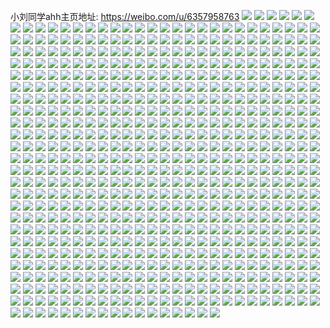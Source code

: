 小刘同学ahh主页地址: https://weibo.com/u/6357958763 
![](https://wx4.sinaimg.cn/mw2000/006WhlvZly1h8xdgkdauvj32532usnpd.jpg) 
![](https://wx4.sinaimg.cn/mw2000/006WhlvZly1h8s067gysuj30wq17mdw8.jpg) 
![](https://wx4.sinaimg.cn/mw2000/006WhlvZly1h8s046pj5dj32dr36cnpg.jpg) 
![](https://wx4.sinaimg.cn/mw2000/006WhlvZly1h8s08ack7rj30wq17me3m.jpg) 
![](https://wx4.sinaimg.cn/mw2000/006WhlvZly1h8rzz2f0dvj317m17mkcm.jpg) 
![](https://wx4.sinaimg.cn/mw2000/006WhlvZly1h8rzz8w2zkj3341341u0y.jpg) 
![](https://wx4.sinaimg.cn/mw2000/006WhlvZly1h8s02uv3t3j32e72e7npe.jpg) 
![](https://wx4.sinaimg.cn/mw2000/006WhlvZly1h8fezxefbkj32yo280kjn.jpg) 
![](https://wx4.sinaimg.cn/mw2000/006WhlvZly1h8fezua3zhj32802yoe85.jpg) 
![](https://wx4.sinaimg.cn/mw2000/006WhlvZly1h8fezz6w0mj32yo280qv7.jpg) 
![](https://wx4.sinaimg.cn/mw2000/006WhlvZly1h8feznabglj32c0340x6r.jpg) 
![](https://wx4.sinaimg.cn/mw2000/006WhlvZly1h8fezqekccj32c0340npf.jpg) 
![](https://wx4.sinaimg.cn/mw2000/006WhlvZly1h8fezdlhhnj31bf0zk0zy.jpg) 
![](https://wx4.sinaimg.cn/mw2000/006WhlvZly1h7uocyitlvj31o0280kjm.jpg) 
![](https://wx4.sinaimg.cn/mw2000/006WhlvZly1h7uocgkxxhj33402c01kz.jpg) 
![](https://wx4.sinaimg.cn/mw2000/006WhlvZly1h7uod9xzwaj31o0280npe.jpg) 
![](https://wx4.sinaimg.cn/mw2000/006WhlvZly1h7uoccv94ij31ba0zgtp2.jpg) 
![](https://wx4.sinaimg.cn/mw2000/006WhlvZly1h7uoco6f8vj32801o0u0x.jpg) 
![](https://wx4.sinaimg.cn/mw2000/006WhlvZly1h7uoc9ol7yj33402c07wj.jpg) 
![](https://wx4.sinaimg.cn/mw2000/006WhlvZly1h7uoc5yx7qj32yo280x6r.jpg) 
![](https://wx4.sinaimg.cn/mw2000/006WhlvZly1h7uodribvdj32yo2807wk.jpg) 
![](https://wx4.sinaimg.cn/mw2000/006WhlvZly1h7uodt3l0mj30zk0zkn84.jpg) 
![](https://wx4.sinaimg.cn/mw2000/006WhlvZly1h7q1soxxbqj31o51nzb29.jpg) 
![](https://wx4.sinaimg.cn/mw2000/006WhlvZly1h7q1sn5e8xj33402c0b2b.jpg) 
![](https://wx4.sinaimg.cn/mw2000/006WhlvZly1h7q1uj728oj31o0280e82.jpg) 
![](https://wx4.sinaimg.cn/mw2000/006WhlvZly1h7q1un1tcnj33402c0hdu.jpg) 
![](https://wx4.sinaimg.cn/mw2000/006WhlvZly1h7q1ufs4wpj32c03401kx.jpg) 
![](https://wx4.sinaimg.cn/mw2000/006WhlvZly1h7q1uoj9clj33402c0qv5.jpg) 
![](https://wx4.sinaimg.cn/mw2000/006WhlvZly1h7q1uzcli7j31o0280npe.jpg) 
![](https://wx4.sinaimg.cn/mw2000/006WhlvZly1h7azshwux0j31o02807i4.jpg) 
![](https://wx4.sinaimg.cn/mw2000/006WhlvZly1h7azq7xx1mj31o0280dvl.jpg) 
![](https://wx4.sinaimg.cn/mw2000/006WhlvZly1h72vnfzmb8j31jp2297wi.jpg) 
![](https://wx4.sinaimg.cn/mw2000/006WhlvZly1h72vo0jffgj336c36au11.jpg) 
![](https://wx4.sinaimg.cn/mw2000/006WhlvZly1h72von132qj31o0280qv6.jpg) 
![](https://wx4.sinaimg.cn/mw2000/006WhlvZly1h72vp9nnxrj31o02804qq.jpg) 
![](https://wx4.sinaimg.cn/mw2000/006WhlvZly1h6mnl7i6i2j32c0340qac.jpg) 
![](https://wx4.sinaimg.cn/mw2000/006WhlvZly1h6mnl513hjj33402c0b2c.jpg) 
![](https://wx4.sinaimg.cn/mw2000/006WhlvZly1h6mnlbvds7j33402c0x4v.jpg) 
![](https://wx4.sinaimg.cn/mw2000/006WhlvZly1h6mnl0hnjdj33402c0qp0.jpg) 
![](https://wx4.sinaimg.cn/mw2000/006WhlvZly1h6mnj1s3gmj31o0280u0y.jpg) 
![](https://wx4.sinaimg.cn/mw2000/006WhlvZly1h6mnld1wwgj32c0340x6q.jpg) 
![](https://wx4.sinaimg.cn/mw2000/006WhlvZly1h6mnlecprxj32c0340b2a.jpg) 
![](https://wx4.sinaimg.cn/mw2000/006WhlvZly1h6mnllu4rpj31o0280wl4.jpg) 
![](https://wx4.sinaimg.cn/mw2000/006WhlvZly1h6mnm2yvx2j32c0340tm6.jpg) 
![](https://wx4.sinaimg.cn/mw2000/006WhlvZly1h5tnr6muegj32c0340qv6.jpg) 
![](https://wx4.sinaimg.cn/mw2000/006WhlvZly1h5tnr3dgxbj32c0340hdu.jpg) 
![](https://wx4.sinaimg.cn/mw2000/006WhlvZly1h5tnolbrwxj32c0340b29.jpg) 
![](https://wx4.sinaimg.cn/mw2000/006WhlvZly1h5tnql60qaj32dr36a7wk.jpg) 
![](https://wx4.sinaimg.cn/mw2000/006WhlvZly1h5tnran6rsj33402c04qq.jpg) 
![](https://wx4.sinaimg.cn/mw2000/006WhlvZly1h5tnqzj22jj32dr36ax6r.jpg) 
![](https://wx4.sinaimg.cn/mw2000/006WhlvZly1h5tnr27770j32802yoe83.jpg) 
![](https://wx4.sinaimg.cn/mw2000/006WhlvZly1h5tnr9gav5j32c02iw1ky.jpg) 
![](https://wx4.sinaimg.cn/mw2000/006WhlvZly1h5tnqsizpnj32802y21l0.jpg) 
![](https://wx4.sinaimg.cn/mw2000/006WhlvZly1h5q8vf85a2j328y1u5kjm.jpg) 
![](https://wx4.sinaimg.cn/mw2000/006WhlvZly1h5knu0zw1ej31o02807wj.jpg) 
![](https://wx4.sinaimg.cn/mw2000/006WhlvZly1h5kmuxlu4kj31v91v9b2a.jpg) 
![](https://wx4.sinaimg.cn/mw2000/006WhlvZly1h5knueo642j31zk1ho1ky.jpg) 
![](https://wx4.sinaimg.cn/mw2000/006WhlvZly1h5knuqeybzj31ho1zkqv5.jpg) 
![](https://wx4.sinaimg.cn/mw2000/006WhlvZly1h5kmq0fxu5j32941ouhdt.jpg) 
![](https://wx4.sinaimg.cn/mw2000/006WhlvZly1h5knv2u7axj31ib1x6x6p.jpg) 
![](https://wx4.sinaimg.cn/mw2000/006WhlvZly1h5knv6kajkj33402c0qv7.jpg) 
![](https://wx4.sinaimg.cn/mw2000/006WhlvZly1h5knvb7p5rj32801o0qv5.jpg) 
![](https://wx4.sinaimg.cn/mw2000/006WhlvZly1h5a6t05rahj31o0280x6q.jpg) 
![](https://wx4.sinaimg.cn/mw2000/006WhlvZly1h5a6bjbuf3j32gt3404qq.jpg) 
![](https://wx4.sinaimg.cn/mw2000/006WhlvZly1h5a69yydjnj31o0254e82.jpg) 
![](https://wx4.sinaimg.cn/mw2000/006WhlvZly1h5a6tfozcyj32801o0npd.jpg) 
![](https://wx4.sinaimg.cn/mw2000/006WhlvZly1h4tz2k1ef7j323b2sfqv5.jpg) 
![](https://wx4.sinaimg.cn/mw2000/006WhlvZly1h4tz2vw4hfj31o02807wi.jpg) 
![](https://wx4.sinaimg.cn/mw2000/006WhlvZly1h4tz3nl1u7j31o02804qq.jpg) 
![](https://wx4.sinaimg.cn/mw2000/006WhlvZly1h4don09l06j31az1m3k9q.jpg) 
![](https://wx4.sinaimg.cn/mw2000/006WhlvZly1h4don27dznj31fp1s3u0x.jpg) 
![](https://wx4.sinaimg.cn/mw2000/006WhlvZly1h4don15w8pj33402c0e83.jpg) 
![](https://wx4.sinaimg.cn/mw2000/006WhlvZly1h4domz8apjj31o0280kjl.jpg) 
![](https://wx4.sinaimg.cn/mw2000/006WhlvZly1h4domves44j321h2jgnpd.jpg) 
![](https://wx4.sinaimg.cn/mw2000/006WhlvZly1h4domulkesj31o0280qv5.jpg) 
![](https://wx4.sinaimg.cn/mw2000/006WhlvZly1h4domzvai0j31kj1y5b29.jpg) 
![](https://wx4.sinaimg.cn/mw2000/006WhlvZly1h4domxdo4xj32801o0kjl.jpg) 
![](https://wx4.sinaimg.cn/mw2000/006WhlvZly1h4don3i961j31o02804qq.jpg) 
![](https://wx4.sinaimg.cn/mw2000/006WhlvZly1h46vqiejm1j31o0280kjm.jpg) 
![](https://wx4.sinaimg.cn/mw2000/006WhlvZly1h46vmuamnyj31o0280u0x.jpg) 
![](https://wx4.sinaimg.cn/mw2000/006WhlvZly1h46vtb4sfxj31o0280kjm.jpg) 
![](https://wx4.sinaimg.cn/mw2000/006WhlvZly1h46vtrhwxdj33402c0kjm.jpg) 
![](https://wx4.sinaimg.cn/mw2000/006WhlvZly1h46vm6zib2j32c0340x6q.jpg) 
![](https://wx4.sinaimg.cn/mw2000/006WhlvZly1h46vtoblpdj31hw1zunl4.jpg) 
![](https://wx4.sinaimg.cn/mw2000/006WhlvZly1h46vtehg9aj31o0280e82.jpg) 
![](https://wx4.sinaimg.cn/mw2000/006WhlvZly1h46vthm5pvj31o0280e82.jpg) 
![](https://wx4.sinaimg.cn/mw2000/006WhlvZly1h46vtnl9w3j31o02807wi.jpg) 
![](https://wx4.sinaimg.cn/mw2000/006WhlvZly1h3965iecamj32c03404qs.jpg) 
![](https://wx4.sinaimg.cn/mw2000/006WhlvZly1h3965quyp5j32c0340b2c.jpg) 
![](https://wx4.sinaimg.cn/mw2000/006WhlvZly1h3965vquwnj32c03407wk.jpg) 
![](https://wx4.sinaimg.cn/mw2000/006WhlvZly1h39656zl4dj32c0340hdu.jpg) 
![](https://wx4.sinaimg.cn/mw2000/006WhlvZly1h3966kr290j31o02801ky.jpg) 
![](https://wx4.sinaimg.cn/mw2000/006WhlvZly1h3968jbggqj31p81p8e81.jpg) 
![](https://wx4.sinaimg.cn/mw2000/006WhlvZly1h2t28xu50nj326e2wjkjm.jpg) 
![](https://wx4.sinaimg.cn/mw2000/006WhlvZly1h2t28t4w4kj32ql21y1ky.jpg) 
![](https://wx4.sinaimg.cn/mw2000/006WhlvZly1h2t28ryc75j32c0340e84.jpg) 
![](https://wx4.sinaimg.cn/mw2000/006WhlvZly1h2t28v8nihj32801o07wi.jpg) 
![](https://wx4.sinaimg.cn/mw2000/006WhlvZly1h2t28w6d85j32c0340b2a.jpg) 
![](https://wx4.sinaimg.cn/mw2000/006WhlvZly1h2t296duu5j32801o0u0x.jpg) 
![](https://wx4.sinaimg.cn/mw2000/006WhlvZly1h2t2956m3ej32c0340e85.jpg) 
![](https://wx4.sinaimg.cn/mw2000/006WhlvZly1h2t28zduhyj327a1nge82.jpg) 
![](https://wx4.sinaimg.cn/mw2000/006WhlvZly1h2t291zam0j32c0340u10.jpg) 
![](https://wx4.sinaimg.cn/mw2000/006WhlvZly1h2oeh6c0oej32801o0npd.jpg) 
![](https://wx4.sinaimg.cn/mw2000/006WhlvZly1h2oeh8i1qij33402c0u0y.jpg) 
![](https://wx4.sinaimg.cn/mw2000/006WhlvZly1h2oeh7j3mkj32801o0qv5.jpg) 
![](https://wx4.sinaimg.cn/mw2000/006WhlvZly1h2oeh9wfhuj33402c0kjm.jpg) 
![](https://wx4.sinaimg.cn/mw2000/006WhlvZly1h2oehbkbm3j32c0340npe.jpg) 
![](https://wx4.sinaimg.cn/mw2000/006WhlvZly1h2oehd4ibjj33402c0npe.jpg) 
![](https://wx4.sinaimg.cn/mw2000/006WhlvZly1h2g930dxzuj31o0280u0x.jpg) 
![](https://wx4.sinaimg.cn/mw2000/006WhlvZly1h2g92z9txcj32932iwnpd.jpg) 
![](https://wx4.sinaimg.cn/mw2000/006WhlvZly1h2g9326cg9j32hb2804qr.jpg) 
![](https://wx4.sinaimg.cn/mw2000/006WhlvZly1h2g932uubfj31nn1uiqrt.jpg) 
![](https://wx4.sinaimg.cn/mw2000/006WhlvZly1h1wociluwvj32c03407wj.jpg) 
![](https://wx4.sinaimg.cn/mw2000/006WhlvZly1h1wocm6mhej31o02804qq.jpg) 
![](https://wx4.sinaimg.cn/mw2000/006WhlvZly1h1wocswhj8j32c03407wi.jpg) 
![](https://wx4.sinaimg.cn/mw2000/006WhlvZly1h1wocnbp15j32c0340b29.jpg) 
![](https://wx4.sinaimg.cn/mw2000/006WhlvZly1h1wocq4tgsj33402c0e82.jpg) 
![](https://wx4.sinaimg.cn/mw2000/006WhlvZly1h1wocw5y75j33402c01kz.jpg) 
![](https://wx4.sinaimg.cn/mw2000/006WhlvZly1h1gjvsq6wdj31be0zkgw5.jpg) 
![](https://wx4.sinaimg.cn/mw2000/006WhlvZly1h1gk1lenndj33402c04qs.jpg) 
![](https://wx4.sinaimg.cn/mw2000/006WhlvZly1h1gjz9kojuj32yo280x6s.jpg) 
![](https://wx4.sinaimg.cn/mw2000/006WhlvZly1h1gjowzl5sj32801o04qq.jpg) 
![](https://wx4.sinaimg.cn/mw2000/006WhlvZly1h1gk1x8v61j3340340x6r.jpg) 
![](https://wx4.sinaimg.cn/mw2000/006WhlvZly1h1gk22snhhj32801o0qv6.jpg) 
![](https://wx4.sinaimg.cn/mw2000/006WhlvZly1h1gjvm8s3sj3340340b2b.jpg) 
![](https://wx4.sinaimg.cn/mw2000/006WhlvZly1h1gjw2z48aj33402c0e83.jpg) 
![](https://wx4.sinaimg.cn/mw2000/006WhlvZly1h1gjvq0csjj30sg0sgaly.jpg) 
![](https://wx4.sinaimg.cn/mw2000/006WhlvZly1h18gs76lubj31400u013s.jpg) 
![](https://wx4.sinaimg.cn/mw2000/006WhlvZly1h18gs9s0g4j31400u0n8t.jpg) 
![](https://wx4.sinaimg.cn/mw2000/006WhlvZly1h18gseor0lj31400u0qau.jpg) 
![](https://wx4.sinaimg.cn/mw2000/006WhlvZly1h18gsfkvl6j30rr0ktdik.jpg) 
![](https://wx4.sinaimg.cn/mw2000/006WhlvZly1h18gsan9o5j31400u078s.jpg) 
![](https://wx4.sinaimg.cn/mw2000/006WhlvZly1h18gs47evsj30os0iljur.jpg) 
![](https://wx4.sinaimg.cn/mw2000/006WhlvZly1h10arorwk1j31fb1fbe81.jpg) 
![](https://wx4.sinaimg.cn/mw2000/006WhlvZly1h10arlht7pj31971971kx.jpg) 
![](https://wx4.sinaimg.cn/mw2000/006WhlvZly1h10ark20xij31o01o0kjl.jpg) 
![](https://wx4.sinaimg.cn/mw2000/006WhlvZly1h10ars4sosj31901o0e81.jpg) 
![](https://wx4.sinaimg.cn/mw2000/006WhlvZly1h10arm62klj31e81e87l1.jpg) 
![](https://wx4.sinaimg.cn/mw2000/006WhlvZly1h10apfjumjj317e1lub29.jpg) 
![](https://wx4.sinaimg.cn/mw2000/006WhlvZly1h10aqwvoggj31t02eohdv.jpg) 
![](https://wx4.sinaimg.cn/mw2000/006WhlvZly1h10arhaoshj31o02807wi.jpg) 
![](https://wx4.sinaimg.cn/mw2000/006WhlvZly1h10arcc4utj31ve2hv1kz.jpg) 
![](https://wx4.sinaimg.cn/mw2000/006WhlvZly1h03w8bge3wj31400u0gwa.jpg) 
![](https://wx4.sinaimg.cn/mw2000/006WhlvZly1h03w8arytsj32c02c04qq.jpg) 
![](https://wx4.sinaimg.cn/mw2000/006WhlvZly1h03w1lsjx0j32c03401kz.jpg) 
![](https://wx4.sinaimg.cn/mw2000/006WhlvZly1h03vzqarixj30u91277al.jpg) 
![](https://wx4.sinaimg.cn/mw2000/006WhlvZly1gzvyqg4pyzj32801o01ky.jpg) 
![](https://wx4.sinaimg.cn/mw2000/006WhlvZly1gzvyqi5jcfj31xg1g2x6p.jpg) 
![](https://wx4.sinaimg.cn/mw2000/006WhlvZly1gzvz13c2bej31o0280b2a.jpg) 
![](https://wx4.sinaimg.cn/mw2000/006WhlvZly1gzq39yyky1j31o0280qv6.jpg) 
![](https://wx4.sinaimg.cn/mw2000/006WhlvZly1gzq3bjrd48j30tu0tuqe5.jpg) 
![](https://wx4.sinaimg.cn/mw2000/006WhlvZly1gzq3a2huolj31o0280b2b.jpg) 
![](https://wx4.sinaimg.cn/mw2000/006WhlvZly1gzq3a842b7j33402c04qq.jpg) 
![](https://wx4.sinaimg.cn/mw2000/006WhlvZly1gzq3abpoeqj31o0280qv5.jpg) 
![](https://wx4.sinaimg.cn/mw2000/006WhlvZly1gzq3f278djj30n00jj777.jpg) 
![](https://wx4.sinaimg.cn/mw2000/006WhlvZly1gzfqltuy3ij31o0280npd.jpg) 
![](https://wx4.sinaimg.cn/mw2000/006WhlvZly1gzfqlbiee7j31o0280qv5.jpg) 
![](https://wx4.sinaimg.cn/mw2000/006WhlvZly1gzb2fo4lcbj31o02801ky.jpg) 
![](https://wx4.sinaimg.cn/mw2000/006WhlvZly1gzb2fvpbpaj31o029ekjm.jpg) 
![](https://wx4.sinaimg.cn/mw2000/006WhlvZly1gzb2fljzmyj31o0280npd.jpg) 
![](https://wx4.sinaimg.cn/mw2000/006WhlvZly1gzb2fr2pdij31bs1rp7wh.jpg) 
![](https://wx4.sinaimg.cn/mw2000/006WhlvZly1gzb2hyp0m5j30tz0miam2.jpg) 
![](https://wx4.sinaimg.cn/mw2000/006WhlvZly1gzb2hcpco5j31o0280kjl.jpg) 
![](https://wx4.sinaimg.cn/mw2000/006WhlvZly1gzb2fjnrpej31o02807wi.jpg) 
![](https://wx4.sinaimg.cn/mw2000/006WhlvZly1gzb2hdoya7j31o01nzb29.jpg) 
![](https://wx4.sinaimg.cn/mw2000/006WhlvZly1gzb2fsjqvlj31951o77wh.jpg) 
![](https://wx4.sinaimg.cn/mw2000/006WhlvZly1gz5a8lwgbwj32801o0u0x.jpg) 
![](https://wx4.sinaimg.cn/mw2000/006WhlvZly1gy325hwyhlj32c0340b2b.jpg) 
![](https://wx4.sinaimg.cn/mw2000/006WhlvZly1gy325oejmhj32c0340hdv.jpg) 
![](https://wx4.sinaimg.cn/mw2000/006WhlvZly1gy325lwbyvj32c03404qq.jpg) 
![](https://wx4.sinaimg.cn/mw2000/006WhlvZly1gy30do9md0j32c0340u0x.jpg) 
![](https://wx4.sinaimg.cn/mw2000/006WhlvZly1gy325wawfpj32c0340npf.jpg) 
![](https://wx4.sinaimg.cn/mw2000/006WhlvZly1gy325pwlcrj33402c0b2a.jpg) 
![](https://wx4.sinaimg.cn/mw2000/006WhlvZly1gy325ruj6qj32801o07wi.jpg) 
![](https://wx4.sinaimg.cn/mw2000/006WhlvZly1gy325enng1j33402c01kz.jpg) 
![](https://wx4.sinaimg.cn/mw2000/006WhlvZly1gy325t68pej31o0280npd.jpg) 
![](https://wx4.sinaimg.cn/mw2000/006WhlvZly1gxpa8egq0aj31o02807wi.jpg) 
![](https://wx4.sinaimg.cn/mw2000/006WhlvZly1gxpa7fjywkj31wc1xhkjl.jpg) 
![](https://wx4.sinaimg.cn/mw2000/006WhlvZly1gxpa8p8x1sj31o0280x6p.jpg) 
![](https://wx4.sinaimg.cn/mw2000/006WhlvZly1gwzxqxj77uj32801o0u0x.jpg) 
![](https://wx4.sinaimg.cn/mw2000/006WhlvZly1gwzxr293shj33402c0x6q.jpg) 
![](https://wx4.sinaimg.cn/mw2000/006WhlvZly1gwzxqzhpt3j33402c04qr.jpg) 
![](https://wx4.sinaimg.cn/mw2000/006WhlvZly1gwzxr4135yj32bh21ob2a.jpg) 
![](https://wx4.sinaimg.cn/mw2000/006WhlvZly1gwhf98yfaej32801o0e81.jpg) 
![](https://wx4.sinaimg.cn/mw2000/006WhlvZly1gwhfarcgfdj30u00u0teo.jpg) 
![](https://wx4.sinaimg.cn/mw2000/006WhlvZly1gwhfbrfeioj33402i44qq.jpg) 
![](https://wx4.sinaimg.cn/mw2000/006WhlvZly1gwhf8112wlj32c02c0u0x.jpg) 
![](https://wx4.sinaimg.cn/mw2000/006WhlvZly1gwhf9nbjypj31o01o0e81.jpg) 
![](https://wx4.sinaimg.cn/mw2000/006WhlvZly1gwhfdv8ip5j31jk1jktyw.jpg) 
![](https://wx4.sinaimg.cn/mw2000/006WhlvZly1gwhfd9tarnj32801o0x6p.jpg) 
![](https://wx4.sinaimg.cn/mw2000/006WhlvZly1gwhfajb5h9j32al2gse82.jpg) 
![](https://wx4.sinaimg.cn/mw2000/006WhlvZly1gwhfflb9etj30u00yatot.jpg) 
![](https://wx4.sinaimg.cn/mw2000/006WhlvZly1gwddly55ipj32ar340npi.jpg) 
![](https://wx4.sinaimg.cn/mw2000/006WhlvZly1gwddk3yri8j32c03711ky.jpg) 
![](https://wx4.sinaimg.cn/mw2000/006WhlvZly1gwd90ddyqcj32ar32d4qq.jpg) 
![](https://wx4.sinaimg.cn/mw2000/006WhlvZly1gwd908vbj1j33402c0b2b.jpg) 
![](https://wx4.sinaimg.cn/mw2000/006WhlvZly1gwd90a5xnzj33402c0b29.jpg) 
![](https://wx4.sinaimg.cn/mw2000/006WhlvZly1gwd904ld0hj33402c0u0y.jpg) 
![](https://wx4.sinaimg.cn/mw2000/006WhlvZly1gwd942koekj33402c07wi.jpg) 
![](https://wx4.sinaimg.cn/mw2000/006WhlvZly1gwd91zrixsj30mo0crjuh.jpg) 
![](https://wx4.sinaimg.cn/mw2000/006WhlvZly1gwd92ohfn7j30k50bbjtk.jpg) 
![](https://wx4.sinaimg.cn/mw2000/006WhlvZly1gw36utjulqj30u0140k4f.jpg) 
![](https://wx4.sinaimg.cn/mw2000/006WhlvZly1gw36wf0i70j31400u0qij.jpg) 
![](https://wx4.sinaimg.cn/mw2000/006WhlvZly1gw36xnfn2tj30u0140k7g.jpg) 
![](https://wx4.sinaimg.cn/mw2000/006WhlvZly1gw36xo3i3tj31400u0wsc.jpg) 
![](https://wx4.sinaimg.cn/mw2000/006WhlvZly1gw36xoqugfj30u014017f.jpg) 
![](https://wx4.sinaimg.cn/mw2000/006WhlvZly1gw36wyaj4bj30u0140qm5.jpg) 
![](https://wx4.sinaimg.cn/mw2000/006WhlvZly1gvy8ss7dxbj32c0340b2b.jpg) 
![](https://wx4.sinaimg.cn/mw2000/006WhlvZly1gvy8shcqidj32c0340npd.jpg) 
![](https://wx4.sinaimg.cn/mw2000/006WhlvZly1gvy8slq867j33402c0hdv.jpg) 
![](https://wx4.sinaimg.cn/mw2000/006WhlvZly1gvy8sjdhk5j31sc2ds4qq.jpg) 
![](https://wx4.sinaimg.cn/mw2000/006WhlvZly1gvy8swqijsj32801o0x6p.jpg) 
![](https://wx4.sinaimg.cn/mw2000/006WhlvZly1gvy8soegr1j33402c0b2b.jpg) 
![](https://wx4.sinaimg.cn/mw2000/006WhlvZly1gvy8suzovvj31sc2ds1kx.jpg) 
![](https://wx4.sinaimg.cn/mw2000/006WhlvZly1gvy8stsmwlj33402c0kjl.jpg) 
![](https://wx4.sinaimg.cn/mw2000/006WhlvZly1gvy8syx9jsj33402c0npe.jpg) 
![](https://wx4.sinaimg.cn/mw2000/006WhlvZly1gvu37rstijj31o0280u0x.jpg) 
![](https://wx4.sinaimg.cn/mw2000/006WhlvZly1gvu37x1z3rj31fe1qpqv5.jpg) 
![](https://wx4.sinaimg.cn/mw2000/006WhlvZly1gvu37zxufoj32801o0u0x.jpg) 
![](https://wx4.sinaimg.cn/mw2000/006WhlvZly1gvu37w0bmyj32v729gqv8.jpg) 
![](https://wx4.sinaimg.cn/mw2000/006WhlvZly1gvu3fguvcbj33402c0hdw.jpg) 
![](https://wx4.sinaimg.cn/mw2000/006WhlvZly1gvu3813vr6j329z27hnpd.jpg) 
![](https://wx4.sinaimg.cn/mw2000/006WhlvZly1gvu385sm6bj33402c0e82.jpg) 
![](https://wx4.sinaimg.cn/mw2000/006WhlvZly1gvu3d43ydkj32c0340b2b.jpg) 
![](https://wx4.sinaimg.cn/mw2000/006WhlvZly1gvu3h5y7qtj31sc2dskjm.jpg) 
![](https://wx4.sinaimg.cn/mw2000/006WhlvZly1gvm6p3qkpqj62c03407wj02.jpg) 
![](https://wx4.sinaimg.cn/mw2000/006WhlvZly1gvm6fdr0ymj62c0340b2b02.jpg) 
![](https://wx4.sinaimg.cn/mw2000/006WhlvZly1gvm6gb8h3gj62c03407wj02.jpg) 
![](https://wx4.sinaimg.cn/mw2000/006WhlvZly1gvm6h2i3nuj32c0340qv5.jpg) 
![](https://wx4.sinaimg.cn/mw2000/006WhlvZly1gvm6opbh20j62c03404qr02.jpg) 
![](https://wx4.sinaimg.cn/mw2000/006WhlvZly1gvm6qc3ih4j62801o0b2a02.jpg) 
![](https://wx4.sinaimg.cn/mw2000/006WhlvZly1gvm6qdrdzoj62801o0kjl02.jpg) 
![](https://wx4.sinaimg.cn/mw2000/006WhlvZly1gvm6efhcxuj62c0340kjm02.jpg) 
![](https://wx4.sinaimg.cn/mw2000/006WhlvZly1gvm6qk4unrj62801o0e8102.jpg) 
![](https://wx4.sinaimg.cn/mw2000/006WhlvZly1gvdytjs3hij62801o07wi02.jpg) 
![](https://wx4.sinaimg.cn/mw2000/006WhlvZly1gvdyu2nkbmj62801o0x6p02.jpg) 
![](https://wx4.sinaimg.cn/mw2000/006WhlvZly1gvdyup9m6vj32801o0u0x.jpg) 
![](https://wx4.sinaimg.cn/mw2000/006WhlvZly1gvdyswpd1ej32c0340e82.jpg) 
![](https://wx4.sinaimg.cn/mw2000/006WhlvZly1gvdyteq1afj63402c0kjn02.jpg) 
![](https://wx4.sinaimg.cn/mw2000/006WhlvZly1gvdyt2hl68j62c0340x6q02.jpg) 
![](https://wx4.sinaimg.cn/mw2000/006WhlvZly1gvdytpuxrsj62801o0b2a02.jpg) 
![](https://wx4.sinaimg.cn/mw2000/006WhlvZly1gvdytaiq5vj62801o0u0x02.jpg) 
![](https://wx4.sinaimg.cn/mw2000/006WhlvZly1gvdyu6x197j62801o0u0x02.jpg) 
![](https://wx4.sinaimg.cn/mw2000/006WhlvZly1gv8csg8zojj32801o0b29.jpg) 
![](https://wx4.sinaimg.cn/mw2000/006WhlvZly1gv8cts2dmlj62801o0npd02.jpg) 
![](https://wx4.sinaimg.cn/mw2000/006WhlvZly1gv8csbj6h3j32801o0hdt.jpg) 
![](https://wx4.sinaimg.cn/mw2000/006WhlvZly1gv8ctuohr5j61901o0qsn02.jpg) 
![](https://wx4.sinaimg.cn/mw2000/006WhlvZly1gv8ctyom5hj63402c0qv602.jpg) 
![](https://wx4.sinaimg.cn/mw2000/006WhlvZly1gv8cueid53j62c02c0npd02.jpg) 
![](https://wx4.sinaimg.cn/mw2000/006WhlvZly1gv8cucktbaj316f0nuagu.jpg) 
![](https://wx4.sinaimg.cn/mw2000/006WhlvZly1gv8csx7puhj63402c01kz02.jpg) 
![](https://wx4.sinaimg.cn/mw2000/006WhlvZly1gv8cvyinzzj32c03407wj.jpg) 
![](https://wx4.sinaimg.cn/mw2000/006WhlvZly1gv70q0s0g4j62801o0hdt02.jpg) 
![](https://wx4.sinaimg.cn/mw2000/006WhlvZly1gv70pr77j3j32801o0hdt.jpg) 
![](https://wx4.sinaimg.cn/mw2000/006WhlvZly1gv70shesgfj62801o0hdt02.jpg) 
![](https://wx4.sinaimg.cn/mw2000/006WhlvZly1gv70rsjp92j32801o0hdt.jpg) 
![](https://wx4.sinaimg.cn/mw2000/006WhlvZly1gu3u7br7pvj31o0280b2a.jpg) 
![](https://wx4.sinaimg.cn/mw2000/006WhlvZly1gu3u7c6di0j30n00h9grq.jpg) 
![](https://wx4.sinaimg.cn/mw2000/006WhlvZly1gu3u7embm3j32801o0hdu.jpg) 
![](https://wx4.sinaimg.cn/mw2000/006WhlvZly1gu3u7h811qj32801o0e82.jpg) 
![](https://wx4.sinaimg.cn/mw2000/006WhlvZly1gspsoxvon4j32c029m7wi.jpg) 
![](https://wx4.sinaimg.cn/mw2000/006WhlvZly1gspsp0k13xj320x29fqv5.jpg) 
![](https://wx4.sinaimg.cn/mw2000/006WhlvZly1gspsr45zuyj32011yjqv5.jpg) 
![](https://wx4.sinaimg.cn/mw2000/006WhlvZly1gspsonrzhfj32c02dwb2a.jpg) 
![](https://wx4.sinaimg.cn/mw2000/006WhlvZly1gspssp2ibej32bj2cenpd.jpg) 
![](https://wx4.sinaimg.cn/mw2000/006WhlvZly1gspssdczr4j32c02eq1kz.jpg) 
![](https://wx4.sinaimg.cn/mw2000/006WhlvZly1gspsycgqmaj32c0340hdw.jpg) 
![](https://wx4.sinaimg.cn/mw2000/006WhlvZly1gspt0jfuh7j31zn33z7wj.jpg) 
![](https://wx4.sinaimg.cn/mw2000/006WhlvZly1gspt0y63saj31o0280b2a.jpg) 
![](https://wx4.sinaimg.cn/mw2000/006WhlvZly1gskx5wgispj30u0140wju.jpg) 
![](https://wx4.sinaimg.cn/mw2000/006WhlvZly1gskx5yf041j31o0280kjl.jpg) 
![](https://wx4.sinaimg.cn/mw2000/006WhlvZly1gskx5w2ucpj30s015hnbu.jpg) 
![](https://wx4.sinaimg.cn/mw2000/006WhlvZly1gskx60pzx5j31o0280qv5.jpg) 
![](https://wx4.sinaimg.cn/mw2000/006WhlvZly1gs58xlyom4j32801o0e82.jpg) 
![](https://wx4.sinaimg.cn/mw2000/006WhlvZly1gs594oy0r3j32801o0e82.jpg) 
![](https://wx4.sinaimg.cn/mw2000/006WhlvZly1gs58xdjevcj32801o0u0x.jpg) 
![](https://wx4.sinaimg.cn/mw2000/006WhlvZly1gs58xun29ej32c03404qq.jpg) 
![](https://wx4.sinaimg.cn/mw2000/006WhlvZly1gs0lkck2ohj31zk1hou0x.jpg) 
![](https://wx4.sinaimg.cn/mw2000/006WhlvZly1gs0lkxf7y7j32c02c0e81.jpg) 
![](https://wx4.sinaimg.cn/mw2000/006WhlvZly1gs0llj9g4aj32c02c04qp.jpg) 
![](https://wx4.sinaimg.cn/mw2000/006WhlvZly1gs0lku5l94j32c0340npe.jpg) 
![](https://wx4.sinaimg.cn/mw2000/006WhlvZly1grw1wnw33sj32c0340x6r.jpg) 
![](https://wx4.sinaimg.cn/mw2000/006WhlvZly1grw1xmuoknj32c0340e83.jpg) 
![](https://wx4.sinaimg.cn/mw2000/006WhlvZly1grw1wrp09zj32c0340x6r.jpg) 
![](https://wx4.sinaimg.cn/mw2000/006WhlvZly1grw1wvaui5j32oa2c0u0y.jpg) 
![](https://wx4.sinaimg.cn/mw2000/006WhlvZly1grw1x0fs7xj33402c0npe.jpg) 
![](https://wx4.sinaimg.cn/mw2000/006WhlvZly1grw1x38c6vj33402c0npe.jpg) 
![](https://wx4.sinaimg.cn/mw2000/006WhlvZly1grp37o405gj31ni21jx6p.jpg) 
![](https://wx4.sinaimg.cn/mw2000/006WhlvZly1grayx4ak2gj32c03407wk.jpg) 
![](https://wx4.sinaimg.cn/mw2000/006WhlvZly1grayx6h2j9j32c033ynpe.jpg) 
![](https://wx4.sinaimg.cn/mw2000/006WhlvZly1grayx84rp5j31yo2mfu0y.jpg) 
![](https://wx4.sinaimg.cn/mw2000/006WhlvZly1gr6nqcw9sqj32801o0kjl.jpg) 
![](https://wx4.sinaimg.cn/mw2000/006WhlvZly1gr33snr7z8j32c01r0qv5.jpg) 
![](https://wx4.sinaimg.cn/mw2000/006WhlvZly1gr34nhjfqaj31o0280npd.jpg) 
![](https://wx4.sinaimg.cn/mw2000/006WhlvZly1gr34ngj7t7j33402c0b2c.jpg) 
![](https://wx4.sinaimg.cn/mw2000/006WhlvZly1gqw0ndhzicj31o0280kjl.jpg) 
![](https://wx4.sinaimg.cn/mw2000/006WhlvZly1gqw0nw5ws6j31o0280kjl.jpg) 
![](https://wx4.sinaimg.cn/mw2000/006WhlvZly1gqw0n43yclj31o0280e81.jpg) 
![](https://wx4.sinaimg.cn/mw2000/006WhlvZly1gqw0ozso1bj32yo2804qs.jpg) 
![](https://wx4.sinaimg.cn/mw2000/006WhlvZly1gqw0loos1dj32801o0x6p.jpg) 
![](https://wx4.sinaimg.cn/mw2000/006WhlvZly1gqw0l3mb7vj32yo280kjo.jpg) 
![](https://wx4.sinaimg.cn/mw2000/006WhlvZly1gqw0phhe7qj32c033ye83.jpg) 
![](https://wx4.sinaimg.cn/mw2000/006WhlvZly1gqw0k1u6exj313r0tuaqu.jpg) 
![](https://wx4.sinaimg.cn/mw2000/006WhlvZly1gqw0ub0u0oj33402c0kjm.jpg) 
![](https://wx4.sinaimg.cn/mw2000/006WhlvZly1gqrmgfayphj32c033yx6p.jpg) 
![](https://wx4.sinaimg.cn/mw2000/006WhlvZly1gqrmo3fv3uj32801o01ky.jpg) 
![](https://wx4.sinaimg.cn/mw2000/006WhlvZly1gqrmg0yj1tj32c033yhdu.jpg) 
![](https://wx4.sinaimg.cn/mw2000/006WhlvZly1gqrmlrrzftj33402c0e81.jpg) 
![](https://wx4.sinaimg.cn/mw2000/006WhlvZly1gqrmjtpmawj32801o0e82.jpg) 
![](https://wx4.sinaimg.cn/mw2000/006WhlvZly1gqrmobzwacj32c02c0b29.jpg) 
![](https://wx4.sinaimg.cn/mw2000/006WhlvZly1gqrmlj63m4j32801o04qq.jpg) 
![](https://wx4.sinaimg.cn/mw2000/006WhlvZly1gqrmgwmpqoj32801o0hdu.jpg) 
![](https://wx4.sinaimg.cn/mw2000/006WhlvZly1gqrmmyggtlj31o0280b2a.jpg) 
![](https://wx4.sinaimg.cn/mw2000/006WhlvZly1gqftc418ezj31kf2801kx.jpg) 
![](https://wx4.sinaimg.cn/mw2000/006WhlvZly1gqftbq9n7zj31o0280qv5.jpg) 
![](https://wx4.sinaimg.cn/mw2000/006WhlvZly1gqftc3d4vej31o0280b29.jpg) 
![](https://wx4.sinaimg.cn/mw2000/006WhlvZly1gqftbrx9h9j31jj2217wh.jpg) 
![](https://wx4.sinaimg.cn/mw2000/006WhlvZly1gqftbr9lwnj31it213u0x.jpg) 
![](https://wx4.sinaimg.cn/mw2000/006WhlvZly1gqftbspn6xj31o0280kjl.jpg) 
![](https://wx4.sinaimg.cn/mw2000/006WhlvZly1gqfx8enh58j33402c04qp.jpg) 
![](https://wx4.sinaimg.cn/mw2000/006WhlvZly1gqfwylwglcj31o02804qq.jpg) 
![](https://wx4.sinaimg.cn/mw2000/006WhlvZly1gqfwypddecj33402c0x6p.jpg) 
![](https://wx4.sinaimg.cn/mw2000/006WhlvZly1gqfx8ft94mj32801o0npd.jpg) 
![](https://wx4.sinaimg.cn/mw2000/006WhlvZly1gq9tzchznuj31o0280x6p.jpg) 
![](https://wx4.sinaimg.cn/mw2000/006WhlvZly1gq9tzbno1lj31o0280u0x.jpg) 
![](https://wx4.sinaimg.cn/mw2000/006WhlvZly1gq292huufjj31o02807wi.jpg) 
![](https://wx4.sinaimg.cn/mw2000/006WhlvZly1gq292gconbj32bc2bcu0y.jpg) 
![](https://wx4.sinaimg.cn/mw2000/006WhlvZly1gq292kdht9j31nm1zhe81.jpg) 
![](https://wx4.sinaimg.cn/mw2000/006WhlvZly1gq292jm0mfj319d1ix1kx.jpg) 
![](https://wx4.sinaimg.cn/mw2000/006WhlvZly1gq292f7bdfj316j16japt.jpg) 
![](https://wx4.sinaimg.cn/mw2000/006WhlvZly1gq292iv5ixj31o0280hdt.jpg) 
![](https://wx4.sinaimg.cn/mw2000/006WhlvZly1gq292tj2ekj31hc27i7wj.jpg) 
![](https://wx4.sinaimg.cn/mw2000/006WhlvZly1gq292mwggfj32c033y1ky.jpg) 
![](https://wx4.sinaimg.cn/mw2000/006WhlvZly1gq292kz8clj30tq10h7ak.jpg) 
![](https://wx4.sinaimg.cn/mw2000/006WhlvZly1govdfgmhjpj31o0280npd.jpg) 
![](https://wx4.sinaimg.cn/mw2000/006WhlvZly1govdgb4qy1j32c0340b29.jpg) 
![](https://wx4.sinaimg.cn/mw2000/006WhlvZly1govdfpcrn2j31o0280kjl.jpg) 
![](https://wx4.sinaimg.cn/mw2000/006WhlvZly1govdk4mg56j31o0280e81.jpg) 
![](https://wx4.sinaimg.cn/mw2000/006WhlvZly1govdhrvwpkj32c0340npf.jpg) 
![](https://wx4.sinaimg.cn/mw2000/006WhlvZly1govdkn6mptj31o0280hdt.jpg) 
![](https://wx4.sinaimg.cn/mw2000/006WhlvZly1govdiubhywj31o0280x6p.jpg) 
![](https://wx4.sinaimg.cn/mw2000/006WhlvZly1govdf1jnm5j32c0340wxo.jpg) 
![](https://wx4.sinaimg.cn/mw2000/006WhlvZly1govdjhzj2oj31o0280x6p.jpg) 
![](https://wx4.sinaimg.cn/mw2000/006WhlvZly1gorlije968j32c0340u0y.jpg) 
![](https://wx4.sinaimg.cn/mw2000/006WhlvZly1gorlii9jw0j32c0340u0z.jpg) 
![](https://wx4.sinaimg.cn/mw2000/006WhlvZly1gorli98hb1j32c0340b2d.jpg) 
![](https://wx4.sinaimg.cn/mw2000/006WhlvZly1gorliacjylj31o01o0kjl.jpg) 
![](https://wx4.sinaimg.cn/mw2000/006WhlvZly1gorlib2ptpj31nu1nub29.jpg) 
![](https://wx4.sinaimg.cn/mw2000/006WhlvZly1gorlic1712j32801o0kjm.jpg) 
![](https://wx4.sinaimg.cn/mw2000/006WhlvZly1gorlifv17lj32jb2c0u0y.jpg) 
![](https://wx4.sinaimg.cn/mw2000/006WhlvZly1gorlie4x0qj32ds1schdu.jpg) 
![](https://wx4.sinaimg.cn/mw2000/006WhlvZly1gorlicvst1j32ds1sckjm.jpg) 
![](https://wx4.sinaimg.cn/mw2000/006WhlvZly1gobljjf1dqj31o01o01kx.jpg) 
![](https://wx4.sinaimg.cn/mw2000/006WhlvZly1gobljnbcvij32c02c01kx.jpg) 
![](https://wx4.sinaimg.cn/mw2000/006WhlvZly1gnt2igieqyj31o02804r0.jpg) 
![](https://wx4.sinaimg.cn/mw2000/006WhlvZly1gn98vgnblhj31o0280b29.jpg) 
![](https://wx4.sinaimg.cn/mw2000/006WhlvZly1gn98vatxuzj31o0280hdt.jpg) 
![](https://wx4.sinaimg.cn/mw2000/006WhlvZly1gn98v8aqwyj31o0280hdt.jpg) 
![](https://wx4.sinaimg.cn/mw2000/006WhlvZly1gmv353bsb1j32c03404qp.jpg) 
![](https://wx4.sinaimg.cn/mw2000/006WhlvZly1gmv350qe2qj32c0340e81.jpg) 
![](https://wx4.sinaimg.cn/mw2000/006WhlvZly1gmv35537ntj32c03404qp.jpg) 
![](https://wx4.sinaimg.cn/mw2000/006WhlvZly1gmv35dcqhdj33402c0e81.jpg) 
![](https://wx4.sinaimg.cn/mw2000/006WhlvZly1gmv356wd0aj33402c0kjl.jpg) 
![](https://wx4.sinaimg.cn/mw2000/006WhlvZly1gmv35c0kx2j33402c07wj.jpg) 
![](https://wx4.sinaimg.cn/mw2000/006WhlvZly1gmv34z1jd4j32c0340b2b.jpg) 
![](https://wx4.sinaimg.cn/mw2000/006WhlvZly1gmv35pnyqpj32c03401ky.jpg) 
![](https://wx4.sinaimg.cn/mw2000/006WhlvZly1gmv38bm9g7j33402c0qv5.jpg) 
![](https://wx4.sinaimg.cn/mw2000/006WhlvZly1glptu9043kj31o0280x6r.jpg) 
![](https://wx4.sinaimg.cn/mw2000/006WhlvZly1glpttvzn73j32c0340kjl.jpg) 
![](https://wx4.sinaimg.cn/mw2000/006WhlvZly1glptty25vwj33402c07wi.jpg) 
![](https://wx4.sinaimg.cn/mw2000/006WhlvZly1glptu3tlwtj32c0340hdu.jpg) 
![](https://wx4.sinaimg.cn/mw2000/006WhlvZly1glptu1i7o1j32c0340qv6.jpg) 
![](https://wx4.sinaimg.cn/mw2000/006WhlvZly1glptuagdbjj31o0280u0x.jpg) 
![](https://wx4.sinaimg.cn/mw2000/006WhlvZly1glptu9oaryj31o0280b29.jpg) 
![](https://wx4.sinaimg.cn/mw2000/006WhlvZly1glpttuwbysj31o02804qq.jpg) 
![](https://wx4.sinaimg.cn/mw2000/006WhlvZly1glptz5z7m7j31o0280x6p.jpg) 
![](https://wx4.sinaimg.cn/mw2000/006WhlvZly1glmir056ccj31zk1honpd.jpg) 
![](https://wx4.sinaimg.cn/mw2000/006WhlvZly1glmiqbc6krj33402c0e82.jpg) 
![](https://wx4.sinaimg.cn/mw2000/006WhlvZly1glmik2tb5fj31o0276e81.jpg) 
![](https://wx4.sinaimg.cn/mw2000/006WhlvZly1glmijnlplkj31o0280b2a.jpg) 
![](https://wx4.sinaimg.cn/mw2000/006WhlvZly1gl2zxg046ej32c02c0e82.jpg) 
![](https://wx4.sinaimg.cn/mw2000/006WhlvZly1gl2zxihfc1j32c02c07wh.jpg) 
![](https://wx4.sinaimg.cn/mw2000/006WhlvZly1gl2zxm0tnzj32c02c0e81.jpg) 
![](https://wx4.sinaimg.cn/mw2000/006WhlvZly1gl3043z28ej32801o0u0x.jpg) 
![](https://wx4.sinaimg.cn/mw2000/006WhlvZly1gl2zzvepwbj30u00u0thy.jpg) 
![](https://wx4.sinaimg.cn/mw2000/006WhlvZly1gl3049wvvlj32801o07wi.jpg) 
![](https://wx4.sinaimg.cn/mw2000/006WhlvZly1gl2zzybe3mj31o0280kjl.jpg) 
![](https://wx4.sinaimg.cn/mw2000/006WhlvZly1gl2zzp5hpmj31gp1go7wh.jpg) 
![](https://wx4.sinaimg.cn/mw2000/006WhlvZly1gl304tsw0vj32801o04qq.jpg) 
![](https://wx4.sinaimg.cn/mw2000/006WhlvZly1gl1m8av8q4j31o0280npd.jpg) 
![](https://wx4.sinaimg.cn/mw2000/006WhlvZly1gl1m8e4xn4j31fb1wf4qp.jpg) 
![](https://wx4.sinaimg.cn/mw2000/006WhlvZly1gl1m89mtejj31eu1s71kx.jpg) 
![](https://wx4.sinaimg.cn/mw2000/006WhlvZly1gl1m87xtz4j32c033yhdv.jpg) 
![](https://wx4.sinaimg.cn/mw2000/006WhlvZly1gl1m81zlfbj32c033y7wk.jpg) 
![](https://wx4.sinaimg.cn/mw2000/006WhlvZly1gl1m8dbf0sj31o02804qq.jpg) 
![](https://wx4.sinaimg.cn/mw2000/006WhlvZly1gktpfczqmhj31o0280e82.jpg) 
![](https://wx4.sinaimg.cn/mw2000/006WhlvZly1gkltqa7f3bj32801o0b2b.jpg) 
![](https://wx4.sinaimg.cn/mw2000/006WhlvZly1gk491y3odgj31o0280npd.jpg) 
![](https://wx4.sinaimg.cn/mw2000/006WhlvZly1gk4909cx4ej31o0280npd.jpg) 
![](https://wx4.sinaimg.cn/mw2000/006WhlvZly1gk48zafuulj31o0280kjl.jpg) 
![](https://wx4.sinaimg.cn/mw2000/006WhlvZly1gk4912dwkxj31o0280qv5.jpg) 
![](https://wx4.sinaimg.cn/mw2000/006WhlvZly1gk0t6wzqhej30u0140dm9.jpg) 
![](https://wx4.sinaimg.cn/mw2000/006WhlvZly1gk0t6vy9ddj32c03404qq.jpg) 
![](https://wx4.sinaimg.cn/mw2000/006WhlvZly1gjsltjho43j321z2qmx6p.jpg) 
![](https://wx4.sinaimg.cn/mw2000/006WhlvZly1gjsmj200pij31ug2gmu0x.jpg) 
![](https://wx4.sinaimg.cn/mw2000/006WhlvZly1gjsmizqn6bj32c0340npd.jpg) 
![](https://wx4.sinaimg.cn/mw2000/006WhlvZly1gjslvcpzkyj31r02c07wi.jpg) 
![](https://wx4.sinaimg.cn/mw2000/006WhlvZly1gjqe3ihafnj31o0280e81.jpg) 
![](https://wx4.sinaimg.cn/mw2000/006WhlvZly1gjqe34bwwnj33402c07wh.jpg) 
![](https://wx4.sinaimg.cn/mw2000/006WhlvZly1gjkkqtd6amj33402c01ky.jpg) 
![](https://wx4.sinaimg.cn/mw2000/006WhlvZly1gjkkq19uo3j31nz2c0kjl.jpg) 
![](https://wx4.sinaimg.cn/mw2000/006WhlvZly1gjkkrhutwpj33402c0u0x.jpg) 
![](https://wx4.sinaimg.cn/mw2000/006WhlvZly1gjb4w27l4qj32801o01kz.jpg) 
![](https://wx4.sinaimg.cn/mw2000/006WhlvZly1gisnb9dx7nj31o0280x6p.jpg) 
![](https://wx4.sinaimg.cn/mw2000/006WhlvZly1gin2loac9hj32802807wi.jpg) 
![](https://wx4.sinaimg.cn/mw2000/006WhlvZly1gin2lidatnj316o1kuu0x.jpg) 
![](https://wx4.sinaimg.cn/mw2000/006WhlvZly1gin2lltd0zj32802807wi.jpg) 
![](https://wx4.sinaimg.cn/mw2000/006WhlvZly1gin2lg5xoxj31o0280x6q.jpg) 
![](https://wx4.sinaimg.cn/mw2000/006WhlvZly1gin2lvvsejj33402c0e81.jpg) 
![](https://wx4.sinaimg.cn/mw2000/006WhlvZly1gin2lq5nuij33402c04qq.jpg) 
![](https://wx4.sinaimg.cn/mw2000/006WhlvZly1gin2lsm2xhj33402c0b2c.jpg) 
![](https://wx4.sinaimg.cn/mw2000/006WhlvZly1gin2ljvt6cj316o1kunpd.jpg) 
![](https://wx4.sinaimg.cn/mw2000/006WhlvZly1gin2lunl8rj32801o04qq.jpg) 
![](https://wx4.sinaimg.cn/mw2000/006WhlvZly1gijnse2lgij31zk1ho7wi.jpg) 
![](https://wx4.sinaimg.cn/mw2000/006WhlvZly1gijnsaf28hj31zk1honpd.jpg) 
![](https://wx4.sinaimg.cn/mw2000/006WhlvZly1ghyvwesyz5j31sc2ds7wi.jpg) 
![](https://wx4.sinaimg.cn/mw2000/006WhlvZly1ghyvwcumyfj31sc2dsb29.jpg) 
![](https://wx4.sinaimg.cn/mw2000/006WhlvZly1ghyvwaduw5j31rp2cy7wi.jpg) 
![](https://wx4.sinaimg.cn/mw2000/006WhlvZly1ghyvwdru9pj31sc2dsb2a.jpg) 
![](https://wx4.sinaimg.cn/mw2000/006WhlvZly1ghyvw6sd0nj316o1ku7wh.jpg) 
![](https://wx4.sinaimg.cn/mw2000/006WhlvZly1ghyvw64h3fj31ng279x6p.jpg) 
![](https://wx4.sinaimg.cn/mw2000/006WhlvZly1ghyvw7x4oqj32ds1schdt.jpg) 
![](https://wx4.sinaimg.cn/mw2000/006WhlvZly1ghyvwc7p7fj32ds1schdu.jpg) 
![](https://wx4.sinaimg.cn/mw2000/006WhlvZly1ghyvw922hqj32ds1sc7wi.jpg) 
![](https://wx4.sinaimg.cn/mw2000/006WhlvZly1ghu4v1g66uj32c03401l0.jpg) 
![](https://wx4.sinaimg.cn/mw2000/006WhlvZly1ghu4uykmsrj33402c0x6p.jpg) 
![](https://wx4.sinaimg.cn/mw2000/006WhlvZly1ghu4v2ak4cj32c0340npd.jpg) 
![](https://wx4.sinaimg.cn/mw2000/006WhlvZly1ghu4utu8xjj32c0340qv6.jpg) 
![](https://wx4.sinaimg.cn/mw2000/006WhlvZly1ghu4uzzhwij32c0340kjn.jpg) 
![](https://wx4.sinaimg.cn/mw2000/006WhlvZly1ghu4uxow4zj32c03404qt.jpg) 
![](https://wx4.sinaimg.cn/mw2000/006WhlvZly1ghu4v40zcqj32c0340e82.jpg) 
![](https://wx4.sinaimg.cn/mw2000/006WhlvZly1ghu4uvze77j33402c0x6s.jpg) 
![](https://wx4.sinaimg.cn/mw2000/006WhlvZly1ghu4v31i3hj32c0340kjl.jpg) 
![](https://wx4.sinaimg.cn/mw2000/006WhlvZly1ghq4fodusyj31o0280npd.jpg) 
![](https://wx4.sinaimg.cn/mw2000/006WhlvZly1ghoc231mxbj316o16mb29.jpg) 
![](https://wx4.sinaimg.cn/mw2000/006WhlvZly1ghoc22kozxj316o16m4qp.jpg) 
![](https://wx4.sinaimg.cn/mw2000/006WhlvZly1gh6q5d35n0j33402c0b29.jpg) 
![](https://wx4.sinaimg.cn/mw2000/006WhlvZly1gh6q5h1ou8j31o0280hdt.jpg) 
![](https://wx4.sinaimg.cn/mw2000/006WhlvZly1gh6q5fd5apj33402c01kx.jpg) 
![](https://wx4.sinaimg.cn/mw2000/006WhlvZly1ggg7tqobzrj316o1ku4qp.jpg) 
![](https://wx4.sinaimg.cn/mw2000/006WhlvZly1ggdmykq591j31ft1sq7wh.jpg) 
![](https://wx4.sinaimg.cn/mw2000/006WhlvZly1ggdmyldkfoj31o01s3b29.jpg) 
![](https://wx4.sinaimg.cn/mw2000/006WhlvZly1ggdmzntcfxj30mi0nrand.jpg) 
![](https://wx4.sinaimg.cn/mw2000/006WhlvZly1gg3mgurtwqj33402c01kx.jpg) 
![](https://wx4.sinaimg.cn/mw2000/006WhlvZly1gg3mh29ajmj32801o0hdt.jpg) 
![](https://wx4.sinaimg.cn/mw2000/006WhlvZly1gg3mgz8xvaj319e0ys7gw.jpg) 
![](https://wx4.sinaimg.cn/mw2000/006WhlvZly1gg3mh1mla6j32801o0hdu.jpg) 
![](https://wx4.sinaimg.cn/mw2000/006WhlvZly1gg3mh3lmx6j32801o0qv5.jpg) 
![](https://wx4.sinaimg.cn/mw2000/006WhlvZly1gg3mh2w7ewj31o0280u0x.jpg) 
![](https://wx4.sinaimg.cn/mw2000/006WhlvZly1gg3mgwrmtgj31o0280qv5.jpg) 
![](https://wx4.sinaimg.cn/mw2000/006WhlvZly1gg3mgynvguj31o0280b2a.jpg) 
![](https://wx4.sinaimg.cn/mw2000/006WhlvZly1gg3mh0q7gej31o02807wi.jpg) 
![](https://wx4.sinaimg.cn/mw2000/006WhlvZly1gg1jgl9mrmj31o0280hdt.jpg) 
![](https://wx4.sinaimg.cn/mw2000/006WhlvZly1gg1jgn2rnsj31o0280kjl.jpg) 
![](https://wx4.sinaimg.cn/mw2000/006WhlvZly1gg1jgottdoj31o0280b29.jpg) 
![](https://wx4.sinaimg.cn/mw2000/006WhlvZly1gg1jgqiedaj31o0280hdt.jpg) 
![](https://wx4.sinaimg.cn/mw2000/006WhlvZly1gfulgra7l5j30u0140aik.jpg) 
![](https://wx4.sinaimg.cn/mw2000/006WhlvZly1gfulgsaygij30n00uoqd3.jpg) 
![](https://wx4.sinaimg.cn/mw2000/006WhlvZly1gfulgqnfj5j30u01404bx.jpg) 
![](https://wx4.sinaimg.cn/mw2000/006WhlvZly1gfulgrqistj31400u0q9w.jpg) 
![](https://wx4.sinaimg.cn/mw2000/006WhlvZly1gflaep65elj31jk2bc7wi.jpg) 
![](https://wx4.sinaimg.cn/mw2000/006WhlvZly1gflaeqpqnrj31o02804qq.jpg) 
![](https://wx4.sinaimg.cn/mw2000/006WhlvZly1gfd603zw5jj32zi28nu0x.jpg) 
![](https://wx4.sinaimg.cn/mw2000/006WhlvZly1gfd60ckb6oj33402c0x6p.jpg) 
![](https://wx4.sinaimg.cn/mw2000/006WhlvZly1gfd66268nej33402c0x6p.jpg) 
![](https://wx4.sinaimg.cn/mw2000/006WhlvZly1gfd60aned3j33402c01kz.jpg) 
![](https://wx4.sinaimg.cn/mw2000/006WhlvZly1gfd63zuiqvj33402c0qv7.jpg) 
![](https://wx4.sinaimg.cn/mw2000/006WhlvZly1gfd60j4rmhj33402c0b2b.jpg) 
![](https://wx4.sinaimg.cn/mw2000/006WhlvZly1gfd6003noej328s1oh1ky.jpg) 
![](https://wx4.sinaimg.cn/mw2000/006WhlvZly1gfd60fkkoqj33402c0x6q.jpg) 
![](https://wx4.sinaimg.cn/mw2000/006WhlvZly1gfd67jb79pj33402ewu0z.jpg) 
![](https://wx4.sinaimg.cn/mw2000/006WhlvZly1gfc4scrhu0j32801o0b2a.jpg) 
![](https://wx4.sinaimg.cn/mw2000/006WhlvZly1gej4c5zki8j32c0340hdu.jpg) 
![](https://wx4.sinaimg.cn/mw2000/006WhlvZly1gej4c1yrquj33402c0e7b.jpg) 
![](https://wx4.sinaimg.cn/mw2000/006WhlvZly1ge9x8fgd0mj32c0340hdu.jpg) 
![](https://wx4.sinaimg.cn/mw2000/006WhlvZly1gdw0gflo9kj33402c0kjr.jpg) 
![](https://wx4.sinaimg.cn/mw2000/006WhlvZly1gdw0gjojrfj32f71rlqv8.jpg) 
![](https://wx4.sinaimg.cn/mw2000/006WhlvZly1gdw0gmc1y6j32bv2bvx6t.jpg) 
![](https://wx4.sinaimg.cn/mw2000/006WhlvZly1gdw0gpjl22j33402c0hdy.jpg) 
![](https://wx4.sinaimg.cn/mw2000/006WhlvZly1gd2zzip1ejj30n01ds1l0.jpg) 
![](https://wx4.sinaimg.cn/mw2000/006WhlvZly1gcq8e0c4spj32c0340e85.jpg) 
![](https://wx4.sinaimg.cn/mw2000/006WhlvZly1gcq8dwkcqkj32c03404qq.jpg) 
![](https://wx4.sinaimg.cn/mw2000/006WhlvZly1gcq8e25qlvj31o0280e81.jpg) 
![](https://wx4.sinaimg.cn/mw2000/006WhlvZly1gcq8e3i040j31o02801kx.jpg) 
![](https://wx4.sinaimg.cn/mw2000/006WhlvZly1gc5bs2vqywj30u0140tmx.jpg) 
![](https://wx4.sinaimg.cn/mw2000/006WhlvZly1gc5bs4w1jrj30u01407fl.jpg) 
![](https://wx4.sinaimg.cn/mw2000/006WhlvZly1gc5bs5zq30j30u014014j.jpg) 
![](https://wx4.sinaimg.cn/mw2000/006WhlvZly1gc5bs3sq35j30u0140k24.jpg) 
![](https://wx4.sinaimg.cn/mw2000/006WhlvZly1gc5bs1n2f2j30u0140gvj.jpg) 
![](https://wx4.sinaimg.cn/mw2000/006WhlvZly1gc5bs0b7t6j30u0140k0u.jpg) 
![](https://wx4.sinaimg.cn/mw2000/006WhlvZly1gbn5q00eq2j30u0140qdf.jpg) 
![](https://wx4.sinaimg.cn/mw2000/006WhlvZly1gb0zdjtw5dj30u0140gxn.jpg) 
![](https://wx4.sinaimg.cn/mw2000/006WhlvZly1gb0zdis672j30u0140tlh.jpg) 
![](https://wx4.sinaimg.cn/mw2000/006WhlvZly1gb0zdevumcj30u0140qdo.jpg) 
![](https://wx4.sinaimg.cn/mw2000/006WhlvZly1gb0zdh282hj30u0140wtj.jpg) 
![](https://wx4.sinaimg.cn/mw2000/006WhlvZly1gb0zdi2njbj30u014016a.jpg) 
![](https://wx4.sinaimg.cn/mw2000/006WhlvZly1gb0zdlipkqj30u0140ane.jpg) 
![](https://wx4.sinaimg.cn/mw2000/006WhlvZly1gb0zdft53sj30u0140k1r.jpg) 
![](https://wx4.sinaimg.cn/mw2000/006WhlvZly1gb0zdmd75nj30u01407g4.jpg) 
![](https://wx4.sinaimg.cn/mw2000/006WhlvZly1gb0zdklzccj30u0140wqa.jpg) 
![](https://wx4.sinaimg.cn/mw2000/006WhlvZly1gagtab21mxj32c02c07wh.jpg) 
![](https://wx4.sinaimg.cn/mw2000/006WhlvZly1gagta7u8dlj31o01o04qp.jpg) 
![](https://wx4.sinaimg.cn/mw2000/006WhlvZly1gagta9nwhej32c02c0hdt.jpg) 
![](https://wx4.sinaimg.cn/mw2000/006WhlvZly1gagta6e6buj32c02c0ajz.jpg) 
![](https://wx4.sinaimg.cn/mw2000/006WhlvZly1gagtafdugzj30u00u07wh.jpg) 
![](https://wx4.sinaimg.cn/mw2000/006WhlvZly1gagta55ylfj32c02c0x3g.jpg) 
![](https://wx4.sinaimg.cn/mw2000/006WhlvZly1ga6ztifewrj30u0140n5k.jpg) 
![](https://wx4.sinaimg.cn/mw2000/006WhlvZly1g9vfty0q6cj30u00u045o.jpg) 
![](https://wx4.sinaimg.cn/mw2000/006WhlvZly1g91ycjquohj32c0340kjm.jpg) 
![](https://wx4.sinaimg.cn/mw2000/006WhlvZly1g91ycke1xuj31qb1h41d6.jpg) 
![](https://wx4.sinaimg.cn/mw2000/006WhlvZly1g91ycl7vqdj32c03407wi.jpg) 
![](https://wx4.sinaimg.cn/mw2000/006WhlvZly1g91ycnq8srj33402c0e84.jpg) 
![](https://wx4.sinaimg.cn/mw2000/006WhlvZly1g91ycq2rvvj33402c0u0z.jpg) 
![](https://wx4.sinaimg.cn/mw2000/006WhlvZly1g91ycszlvlj33402c0b2a.jpg) 
![](https://wx4.sinaimg.cn/mw2000/006WhlvZly1g91ycutnnqj33402c0b2a.jpg) 
![](https://wx4.sinaimg.cn/mw2000/006WhlvZly1g91ycxbc5kj32c03401l1.jpg) 
![](https://wx4.sinaimg.cn/mw2000/006WhlvZly1g91yczn3hfj32c0340u10.jpg) 
![](https://wx4.sinaimg.cn/mw2000/006WhlvZgy1g7z2g3iuahj30u00mi0xv.jpg) 
![](https://wx4.sinaimg.cn/mw2000/006WhlvZgy1g7z2g2ytijj33402c07wi.jpg) 
![](https://wx4.sinaimg.cn/mw2000/006WhlvZgy1g7z2g1b1tdj327u1o0e81.jpg) 
![](https://wx4.sinaimg.cn/mw2000/006WhlvZly1g79qno3rzfj30u0140jwx.jpg) 
![](https://wx4.sinaimg.cn/mw2000/006WhlvZly1g79qnns5n5j30u0140n1e.jpg) 
![](https://wx4.sinaimg.cn/mw2000/006WhlvZly1g76ckv6vryj30u013x0zo.jpg) 
![](https://wx4.sinaimg.cn/mw2000/006WhlvZly1g6jw3xdeudj31o027u7wh.jpg) 
![](https://wx4.sinaimg.cn/mw2000/006WhlvZly1g6jw60hncuj31o027u4qp.jpg) 
![](https://wx4.sinaimg.cn/mw2000/006WhlvZly1g6jw437wenj32c02c0x6p.jpg) 
![](https://wx4.sinaimg.cn/mw2000/006WhlvZly1g6jw3t86dsj33h03h0u11.jpg) 
![](https://wx4.sinaimg.cn/mw2000/006WhlvZly1g6b411zocoj31o027ukjl.jpg) 
![](https://wx4.sinaimg.cn/mw2000/006WhlvZly1g6b410th7sj31o027ukjl.jpg) 
![](https://wx4.sinaimg.cn/mw2000/006WhlvZly1g6b412lbnvj31o027uhdt.jpg) 
![](https://wx4.sinaimg.cn/mw2000/006WhlvZly1g6b4139et9j31g01zn7rc.jpg) 
![](https://wx4.sinaimg.cn/mw2000/006WhlvZly1g63vh27xoij327u1o0qqu.jpg) 
![](https://wx4.sinaimg.cn/mw2000/006WhlvZly1g63vh2ntj9j327u1o0tx6.jpg) 
![](https://wx4.sinaimg.cn/mw2000/006WhlvZly1g63vh3i1wkj32c02c0e81.jpg) 
![](https://wx4.sinaimg.cn/mw2000/006WhlvZly1g63vh1l2g3j32c02c0b2a.jpg) 
![](https://wx4.sinaimg.cn/mw2000/006WhlvZly1g5yiehw3yhj30u013xgtn.jpg) 
![](https://wx4.sinaimg.cn/mw2000/006WhlvZly1g5yiekbbb7j30u013x7ah.jpg) 
![](https://wx4.sinaimg.cn/mw2000/006WhlvZly1g5yiem97a5j30u013xtfr.jpg) 
![](https://wx4.sinaimg.cn/mw2000/006WhlvZly1g5yiell61jj30u013x457.jpg) 
![](https://wx4.sinaimg.cn/mw2000/006WhlvZly1g5yieijmjbj30u013xgs5.jpg) 
![](https://wx4.sinaimg.cn/mw2000/006WhlvZly1g5yiej4c37j30u013xten.jpg) 
![](https://wx4.sinaimg.cn/mw2000/006WhlvZly1g5yiejps9kj30u013xdmi.jpg) 
![](https://wx4.sinaimg.cn/mw2000/006WhlvZly1g5yiekxvn9j30u013xjxt.jpg) 
![](https://wx4.sinaimg.cn/mw2000/006WhlvZly1g5yiemstcfj30u013xwlk.jpg) 
![](https://wx4.sinaimg.cn/mw2000/006WhlvZly1g5n0t7chd7j31o01o0asw.jpg) 
![](https://wx4.sinaimg.cn/mw2000/006WhlvZly1g5jxynboncj31410tzdin.jpg) 
![](https://wx4.sinaimg.cn/mw2000/006WhlvZly1g5jxyo3ol6j31400u0acq.jpg) 
![](https://wx4.sinaimg.cn/mw2000/006WhlvZly1g5hxszy1u3j30u016ek94.jpg) 
![](https://wx4.sinaimg.cn/mw2000/006WhlvZly1g5hxt39x5qj30u013mndi.jpg) 
![](https://wx4.sinaimg.cn/mw2000/006WhlvZly1g5hxt0v5tgj30u0142wqg.jpg) 
![](https://wx4.sinaimg.cn/mw2000/006WhlvZly1g5hxt1q4j7j30u1142n9a.jpg) 
![](https://wx4.sinaimg.cn/mw2000/006WhlvZly1g5enwdh93wj327u1o04qp.jpg) 
![](https://wx4.sinaimg.cn/mw2000/006WhlvZly1g57tm560ncj30u013zdod.jpg) 
![](https://wx4.sinaimg.cn/mw2000/006WhlvZly1g52tn8w4s5j316o1ku4qp.jpg) 
![](https://wx4.sinaimg.cn/mw2000/006WhlvZly1g4wsfy3bg3j31o02804qp.jpg) 
![](https://wx4.sinaimg.cn/mw2000/006WhlvZly1g4rovg4v74j313x0u0alw.jpg) 
![](https://wx4.sinaimg.cn/mw2000/006WhlvZly1g4rovfvt71j313x0u0k2z.jpg) 
![](https://wx4.sinaimg.cn/mw2000/006WhlvZly1g4jjnx3m0xj327u1o0e45.jpg) 
![](https://wx4.sinaimg.cn/mw2000/006WhlvZly1g4igpyowphj32801o0qv5.jpg) 
![](https://wx4.sinaimg.cn/mw2000/006WhlvZly1g4dqadosasj30u013xqce.jpg) 
![](https://wx4.sinaimg.cn/mw2000/006WhlvZly1g4511krw6jj30u01407aq.jpg) 
![](https://wx4.sinaimg.cn/mw2000/006WhlvZly1g4511jn28wj30u0140wnn.jpg) 
![](https://wx4.sinaimg.cn/mw2000/006WhlvZly1g3wga55c1bj30u0140qe6.jpg) 
![](https://wx4.sinaimg.cn/mw2000/006WhlvZly1g3wga750o5j31400u0k3b.jpg) 
![](https://wx4.sinaimg.cn/mw2000/006WhlvZly1g3wga8tgu6j31400u013t.jpg) 
![](https://wx4.sinaimg.cn/mw2000/006WhlvZly1g3wga67zwpj31400u0wpo.jpg) 
![](https://wx4.sinaimg.cn/mw2000/006WhlvZly1g3wgagfi2lj31400u048h.jpg) 
![](https://wx4.sinaimg.cn/mw2000/006WhlvZly1g3wgcbbrsej30s518fk03.jpg) 
![](https://wx4.sinaimg.cn/mw2000/006WhlvZly1g3m06ac7soj31nl22kb29.jpg) 
![](https://wx4.sinaimg.cn/mw2000/006WhlvZly1g3in3jnosgj32c02c0npd.jpg) 
![](https://wx4.sinaimg.cn/mw2000/006WhlvZly1g3dtlzda1kj30u013xdok.jpg) 
![](https://wx4.sinaimg.cn/mw2000/006WhlvZly1g3dtm0x4tuj30u0140qcj.jpg) 
![](https://wx4.sinaimg.cn/mw2000/006WhlvZly1g3co8myd8wj30u013xao6.jpg) 
![](https://wx4.sinaimg.cn/mw2000/006WhlvZly1g2yp4wt613j30u00u0466.jpg) 
![](https://wx4.sinaimg.cn/mw2000/006WhlvZly1g2yp4za04ej30u00u0ahz.jpg) 
![](https://wx4.sinaimg.cn/mw2000/006WhlvZly1g2yp4uiee5j30u00u0n1z.jpg) 
![](https://wx4.sinaimg.cn/mw2000/006WhlvZly1g2yp53fv89j31400u0wpa.jpg) 
![](https://wx4.sinaimg.cn/mw2000/006WhlvZly1g2s08r3jnjj30u0100wpb.jpg) 
![](https://wx4.sinaimg.cn/mw2000/006WhlvZly1g2s08nvl52j30u00u0guv.jpg) 
![](https://wx4.sinaimg.cn/mw2000/006WhlvZly1g2s08oj4qvj30u00u0agz.jpg) 
![](https://wx4.sinaimg.cn/mw2000/006WhlvZly1g2s08pas7fj30u00u0k1o.jpg) 
![](https://wx4.sinaimg.cn/mw2000/006WhlvZly1g2s08n1230j30rs3h0qv5.jpg) 
![](https://wx4.sinaimg.cn/mw2000/006WhlvZly1g2s0abz4naj30u00u07ec.jpg) 
![](https://wx4.sinaimg.cn/mw2000/006WhlvZly1g2q3dbx2a8j30u013x16c.jpg) 
![](https://wx4.sinaimg.cn/mw2000/006WhlvZly1g2q3elaglaj31400u0aig.jpg) 
![](https://wx4.sinaimg.cn/mw2000/006WhlvZly1g2olw06yitj30u0109wsr.jpg) 
![](https://wx4.sinaimg.cn/mw2000/006WhlvZly1g2olw50yl1j30u0140qjd.jpg) 
![](https://wx4.sinaimg.cn/mw2000/006WhlvZly1g2olw7zcdpj313x0u0k64.jpg) 
![](https://wx4.sinaimg.cn/mw2000/006WhlvZly1g2olw6l6phj30u0190gxx.jpg) 
![](https://wx4.sinaimg.cn/mw2000/006WhlvZly1g2olw182zlj30u0190k5f.jpg) 
![](https://wx4.sinaimg.cn/mw2000/006WhlvZly1g2olw2f36pj30u0190n99.jpg) 
![](https://wx4.sinaimg.cn/mw2000/006WhlvZly1g2olw3troqj30u0140n1n.jpg) 
![](https://wx4.sinaimg.cn/mw2000/006WhlvZly1g2olw38m14j30u013z49h.jpg) 
![](https://wx4.sinaimg.cn/mw2000/006WhlvZly1g2olxgke0lj30u0140dqu.jpg) 
![](https://wx4.sinaimg.cn/mw2000/006WhlvZly1g2ma7fylb8j30rs15s7l6.jpg) 
![](https://wx4.sinaimg.cn/mw2000/006WhlvZly1g2ma7es9pjj30u013z162.jpg) 
![](https://wx4.sinaimg.cn/mw2000/006WhlvZly1g2ma7cjkm4j30rs15sk8j.jpg) 
![](https://wx4.sinaimg.cn/mw2000/006WhlvZly1g2ma7dvb3uj30rs15stp8.jpg) 
![](https://wx4.sinaimg.cn/mw2000/006WhlvZly1g2juy6py4dj31o027unpd.jpg) 
![](https://wx4.sinaimg.cn/mw2000/006WhlvZly1g2hlaagor2j30u10u07bx.jpg) 
![](https://wx4.sinaimg.cn/mw2000/006WhlvZly1g2al0ljsrkj30u00u0k1c.jpg) 
![](https://wx4.sinaimg.cn/mw2000/006WhlvZly1g2al0mm193j30u00u0aju.jpg) 
![](https://wx4.sinaimg.cn/mw2000/006WhlvZly1g2al0n6c52j30u00u0n4w.jpg) 
![](https://wx4.sinaimg.cn/mw2000/006WhlvZly1g2al0nxjbwj30u00u0n5x.jpg) 
![](https://wx4.sinaimg.cn/mw2000/006WhlvZly1g2al0oigvaj30u00u0jzo.jpg) 
![](https://wx4.sinaimg.cn/mw2000/006WhlvZly1g2al0kh4ngj30u013xgvf.jpg) 
![](https://wx4.sinaimg.cn/mw2000/006WhlvZly1g28g75v453j30u0140wqb.jpg) 
![](https://wx4.sinaimg.cn/mw2000/006WhlvZly1g28g77zhz2j30u00u0acu.jpg) 
![](https://wx4.sinaimg.cn/mw2000/006WhlvZly1g28g7b9tgyj30u00u013k.jpg) 
![](https://wx4.sinaimg.cn/mw2000/006WhlvZly1g28g6p8ymuj30u013xai1.jpg) 
![](https://wx4.sinaimg.cn/mw2000/006WhlvZly1g28g6tcommj30u013xwlr.jpg) 
![](https://wx4.sinaimg.cn/mw2000/006WhlvZly1g28g6uzdcij30u00u0dm8.jpg) 
![](https://wx4.sinaimg.cn/mw2000/006WhlvZly1g24n07mvmkj30u013xwme.jpg) 
